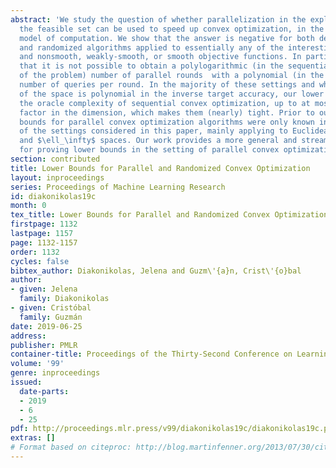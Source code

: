 ```yaml
---
abstract: 'We study the question of whether parallelization in the exploration of
  the feasible set can be used to speed up convex optimization, in the local oracle
  model of computation. We show that the answer is negative for both deterministic
  and randomized algorithms applied to essentially any of the interesting geometries
  and nonsmooth, weakly-smooth, or smooth objective functions. In particular, we show
  that it is not possible to obtain a polylogarithmic (in the sequential complexity
  of the problem) number of parallel rounds  with a polynomial (in the dimension)
  number of queries per round. In the majority of these settings and when the dimension
  of the space is polynomial in the inverse target accuracy, our lower bounds match
  the oracle complexity of sequential convex optimization, up to at most a logarithmic
  factor in the dimension, which makes them (nearly) tight. Prior to our work, lower
  bounds for parallel convex optimization algorithms were only known in a small fraction
  of the settings considered in this paper, mainly applying to Euclidean ($\ell_2$)
  and $\ell_\infty$ spaces. Our work provides a more general and streamlined approach
  for proving lower bounds in the setting of parallel convex optimization. '
section: contributed
title: Lower Bounds for Parallel and Randomized Convex Optimization
layout: inproceedings
series: Proceedings of Machine Learning Research
id: diakonikolas19c
month: 0
tex_title: Lower Bounds for Parallel and Randomized Convex Optimization
firstpage: 1132
lastpage: 1157
page: 1132-1157
order: 1132
cycles: false
bibtex_author: Diakonikolas, Jelena and Guzm\'{a}n, Crist\'{o}bal
author:
- given: Jelena
  family: Diakonikolas
- given: Cristóbal
  family: Guzmán
date: 2019-06-25
address: 
publisher: PMLR
container-title: Proceedings of the Thirty-Second Conference on Learning Theory
volume: '99'
genre: inproceedings
issued:
  date-parts:
  - 2019
  - 6
  - 25
pdf: http://proceedings.mlr.press/v99/diakonikolas19c/diakonikolas19c.pdf
extras: []
# Format based on citeproc: http://blog.martinfenner.org/2013/07/30/citeproc-yaml-for-bibliographies/
---
```

